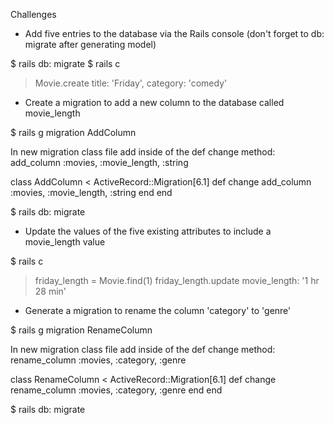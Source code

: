 Challenges

* Add five entries to the database via the Rails console (don't forget to db: migrate after generating model)

$ rails db: migrate
$ rails c
> Movie.create title: 'Friday', category: 'comedy'

* Create a migration to add a new column to the database called movie_length

$ rails g migration AddColumn

In new migration class file add inside of the def change method:
	add_column :movies, :movie_length, :string

class AddColumn < ActiveRecord::Migration[6.1]
  def change
    add_column :movies, :movie_length, :string
  end
end

$ rails db: migrate

* Update the values of the five existing attributes to include a movie_length value

$ rails c
> friday_length = Movie.find(1)
> friday_length.update movie_length: '1 hr 28 min'

* Generate a migration to rename the column 'category' to 'genre'

$ rails g migration RenameColumn

In new migration class file add inside of the def change method:
	rename_column :movies, :category, :genre

class RenameColumn < ActiveRecord::Migration[6.1]
  def change
    rename_column :movies, :category, :genre
  end
end

$ rails db: migrate
